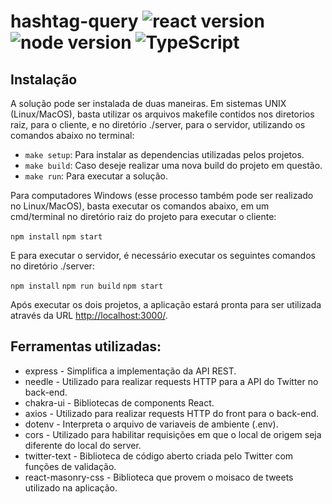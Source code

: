 # hashtag-query ![react version](https://img.shields.io/badge/react-v17.0.2-blue) ![node version](https://img.shields.io/static/v1?label=node&message=v16.13.1&color=blue) ![TypeScript](https://img.shields.io/npm/types/typescript)

## Instalação
A solução pode ser instalada de duas maneiras. Em sistemas UNIX (Linux/MacOS), basta utilizar os arquivos makefile contidos nos diretorios raiz, para o cliente, e no diretório ./server, para o servidor, utilizando os comandos abaixo no terminal:

- `make setup`: Para instalar as dependencias utilizadas pelos projetos.
- `make build`: Caso deseje realizar uma nova build do projeto em questão.
- `make run`: Para executar a solução.

Para computadores Windows (esse processo também pode ser realizado no Linux/MacOS), basta executar os comandos abaixo, em um cmd/terminal no diretório raiz do projeto para executar o cliente:

`npm install`
`npm start`

E para executar o servidor, é necessário executar os seguintes comandos no diretório ./server: 

`npm install`
`npm run build`
`npm start`

Após executar os dois projetos, a aplicação estará pronta para ser utilizada através da URL [http://localhost:3000/](http://localhost:3000/).


## Ferramentas utilizadas:
- express - Simplifica a implementação da API REST.
- needle - Utilizado para realizar requests HTTP para a API do Twitter no back-end.
- chakra-ui - Bibliotecas de components React.
- axios - Utilizado para realizar requests HTTP do front para o back-end.
- dotenv - Interpreta o arquivo de variaveis de ambiente (.env).
- cors - Utilizado para habilitar requisições em que o local de origem seja diferente do local do server.
- twitter-text - Biblioteca de código aberto criada pelo Twitter com funções de validação.
- react-masonry-css - Biblioteca que provem o moisaco de tweets utilizado na aplicação.
